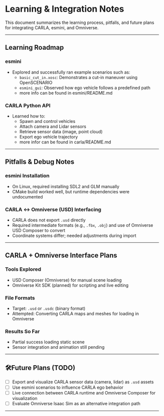 # Learning & Integration Notes

This document summarizes the learning process, pitfalls, and future plans for integrating CARLA, esmini, and Omniverse.

---

## Learning Roadmap

### esmini

- Explored and successfully ran example scenarios such as:
  - `basic_cut_in.xosc`: Demonstrates a cut-in maneuver using OpenSCENARIO
  - `esmini_gui`: Observed how ego vehicle follows a predefined path
  - more info can be found in esmini/README.md

### CARLA Python API

- Learned how to:
  - Spawn and control vehicles
  - Attach camera and Lidar sensors
  - Retrieve sensor data (image, point cloud)
  - Export ego vehicle trajectory
  - more infor can be found in carla/README.md

---

## Pitfalls & Debug Notes

### esmini Installation

- On Linux, required installing SDL2 and GLM manually
- CMake build worked well, but runtime dependencies were undocumented

### CARLA ↔ Omniverse (USD) Interfacing

- CARLA does not export `.usd` directly
- Required intermediate formats (e.g., `.fbx`, `.obj`) and use of Omniverse USD Composer to convert
- Coordinate systems differ; needed adjustments during import

---

## CARLA + Omniverse Interface Plans

### Tools Explored

- USD Composer (Omniverse) for manual scene loading
- Omniverse Kit SDK (planned) for scripting and live editing

### File Formats

- Target: `.usd` or `.usdc` (binary format)
- Attempted: Converting CARLA maps and meshes for loading in Omniverse

### Results So Far

- Partial success loading static scene
- Sensor integration and animation still pending

---

## 🛠Future Plans (TODO)

- [ ] Export and visualize CARLA sensor data (camera, lidar) as `.usd` assets
- [ ] Use esmini scenarios to influence CARLA ego behavior
- [ ] Live connection between CARLA runtime and Omniverse Composer for visualization
- [ ] Evaluate Omniverse Isaac Sim as an alternative integration path

---


